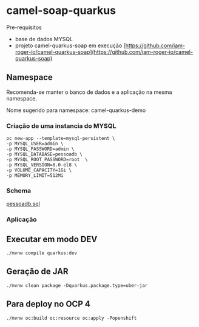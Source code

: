# camel-soap-quarkus

Pre-requisitos

- base de dados MYSQL
- projeto camel-quarkus-soap em execução [https://github.com/iam-roger-io/camel-quarkus-soap](https://github.com/iam-roger-io/camel-quarkus-soap)


## Namespace

Recomenda-se manter o banco de dados e a aplicação na mesma namespace.

Nome sugerido para namespace: camel-quarkus-demo

### Criação de uma instancia do MYSQL
```
oc new-app --template=mysql-persistent \
-p MYSQL_USER=admin \
-p MYSQL_PASSWORD=admin \
-p MYSQL_DATABASE=pessoadb \
-p MYSQL_ROOT_PASSWORD=root  \
-p MYSQL_VERSION=8.0-el8 \
-p VOLUME_CAPACITY=1Gi \
-p MEMORY_LIMIT=512Mi
```

### Schema
[pessoadb.sql](pessoadb.sql)

### Aplicação

##  Executar em modo DEV

```shell script
./mvnw compile quarkus:dev
```

## Geração de JAR

```
./mvnw clean package -Dquarkus.package.type=uber-jar
```

## Para deploy no OCP 4

```
./mvnw oc:build oc:resource oc:apply -Popenshift
```

